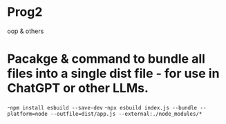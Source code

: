 # Prog2
oop &amp; others


# Pacakge & command to bundle all files into a single dist file - for use in ChatGPT or other LLMs.
-```npm install esbuild --save-dev```
-```npx esbuild index.js --bundle --platform=node --outfile=dist/app.js --external:./node_modules/*```
